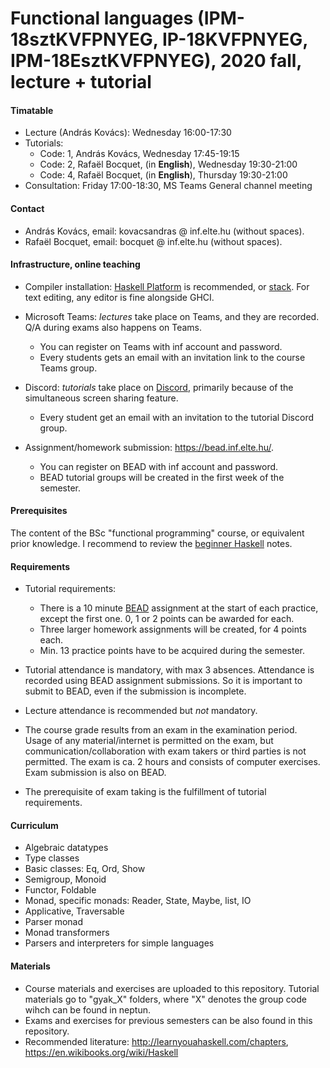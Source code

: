 # Functional languages (IPM-18sztKVFPNYEG, IP-18KVFPNYEG, IPM-18EsztKVFPNYEG), 2020 fall, lecture + tutorial

#### Timatable

- Lecture (András Kovács): Wednesday 16:00-17:30
- Tutorials:
  + Code: 1, András Kovács, Wednesday 17:45-19:15
  + Code: 2, Rafaël Bocquet, (in **English**), Wednesday 19:30-21:00
  + Code: 4, Rafaël Bocquet, (in **English**), Thursday 19:30-21:00
- Consultation: Friday 17:00-18:30, MS Teams General channel meeting

#### Contact

- András Kovács, email: kovacsandras @ inf.elte.hu (without spaces).
- Rafaël Bocquet, email: bocquet @ inf.elte.hu (without spaces).

#### Infrastructure, online teaching

- Compiler installation: [Haskell Platform](https://www.haskell.org/platform/)
  is recommended, or
  [stack](https://docs.haskellstack.org/en/stable/README/). For text editing,
  any editor is fine alongside GHCI.

- Microsoft Teams: *lectures* take place on Teams, and they are recorded.
  Q/A during exams also happens on Teams.
  + You can register on Teams with inf account and password.
  + Every students gets an email with an invitation link to the course Teams group.

- Discord: *tutorials* take place on [Discord](https://discord.com/), primarily because of the
  simultaneous screen sharing feature.
  + Every student get an email with an invitation to the tutorial Discord group.

- Assignment/homework submission: https://bead.inf.elte.hu/.
  + You can register on BEAD with inf account and password.
  + BEAD tutorial groups will be created in the first week of the semester.

#### Prerequisites

The content of the BSc "functional programming" course, or equivalent prior
knowledge. I recommend to review the [beginner
Haskell](http://lambda.inf.elte.hu/Index.xml) notes.

#### Requirements

- Tutorial requirements:
  + There is a 10 minute [BEAD](https://bead.inf.elte.hu/) assignment at the
    start of each practice, except the first one. 0, 1 or 2 points can be awarded
    for each.
  + Three larger homework assignments will be created, for 4 points each.
  + Min. 13 practice points have to be acquired during the semester.

- Tutorial attendance is mandatory, with max 3 absences. Attendance is recorded using
  BEAD assignment submissions. So it is important to submit to BEAD, even if the
  submission is incomplete.
- Lecture attendance is recommended but *not* mandatory.
- The course grade results from an exam in the examination period. Usage of any
  material/internet is permitted on the exam, but communication/collaboration
  with exam takers or third parties is not permitted. The exam is ca. 2 hours and
  consists of computer exercises. Exam submission is also on BEAD.
- The prerequisite of exam taking is the fulfillment of tutorial
  requirements.

#### Curriculum

- Algebraic datatypes
- Type classes
- Basic classes: Eq, Ord, Show
- Semigroup, Monoid
- Functor, Foldable
- Monad, specific monads: Reader, State, Maybe, list, IO
- Applicative, Traversable
- Parser monad
- Monad transformers
- Parsers and interpreters for simple languages

#### Materials

- Course materials and exercises are uploaded to this repository. Tutorial
  materials go to "gyak_X" folders, where "X" denotes the group code wihch can
  be found in neptun.
- Exams and exercises for previous semesters can be also found in this repository.
- Recommended literature: http://learnyouahaskell.com/chapters,
  https://en.wikibooks.org/wiki/Haskell
